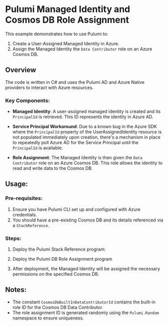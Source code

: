 # Pulumi Managed Identity and Cosmos DB Role Assignment

This example demonstrates how to use Pulumi to:

1. Create a User-Assigned Managed Identity in Azure.
2. Assign the Managed Identity the `Data Contributor` role on an Azure Cosmos DB.

## Overview

The code is written in C# and uses the Pulumi AD and Azure Native providers to interact with Azure resources.

### Key Components:

- **Managed Identity**: A user-assigned managed identity is created and its `PrincipalId` is retrieved. This ID represents the identity in Azure AD.

- **Service Principal Workaround**: Due to a known bug in the Azure SDK where the `PrincipalId` property of the UserAssignedIdentity resource is not populated immediately upon creation, there's a mechanism in place to repeatedly poll Azure AD for the Service Principal until the `PrincipalId` is available.

- **Role Assignment**: The Managed Identity is then given the `Data Contributor` role on an Azure Cosmos DB. This role allows the identity to read and write data to the Cosmos DB.

## Usage:

### Pre-requisites:

1. Ensure you have Pulumi CLI set up and configured with Azure credentials.
2. You should have a pre-existing Cosmos DB and its details referenced via a `StackReference`.

### Steps:

1. Deploy the Pulumi Stack Reference program:

1. Deploy the Pulumi DB Role Assignment program

1. After deployment, the Managed Identity will be assigned the necessary permissions on the specified Cosmos DB.

## Notes:

- The constant `CosmosDbBuiltInDataContributorId` contains the built-in role ID for the Cosmos DB Data Contributor.
- The role assignment ID is generated randomly using the `Pulumi.Random` namespace to ensure uniqueness.
